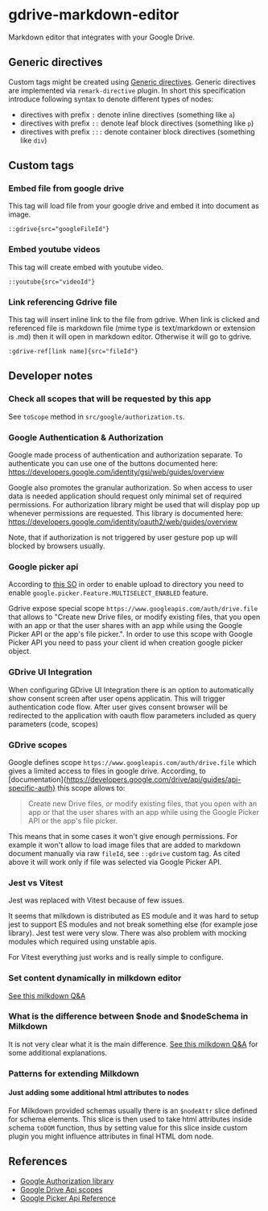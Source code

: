 # gdrive-markdown-editor

Markdown editor that integrates with your Google Drive.

## Generic directives

Custom tags might be created using [Generic directives](https://talk.commonmark.org/t/generic-directives-plugins-syntax/444). Generic directives are implemented via `remark-directive` plugin.
In short this specification introduce following syntax to denote different types of nodes:
  * directives with prefix `:` denote inline directives (something like `a`)
  * directives with prefix `::` denote leaf block directives (something like `p`)
  * directives with prefix `:::` denote container block directives (something like `div`)

## Custom tags

### Embed file from google drive 

This tag will load file from your google drive and embed it into document as image.

```
::gdrive{src="googleFileId"}
```


### Embed youtube videos

This tag will create embed with youtube video.

```
::youtube{src="videoId"}
```

### Link referencing Gdrive file

This tag will insert inline link to the file from gdrive. When link is clicked and referenced file is markdown file (mime type is text/markdown or extension is .md) then it will open in markdown editor. Otherwise it will go to gdrive.

```
:gdrive-ref[link name]{src="fileId"}
```

## Developer notes

### Check all scopes that will be requested by this app

See `toScope` method in `src/google/authorization.ts`.

### Google Authentication & Authorization

Google made process of authentication and authorization separate. To authenticate you can use one of the buttons documented here: https://developers.google.com/identity/gsi/web/guides/overview

Google also promotes the granular authorization. So when access to user data is needed application should request only minimal set of required permissions. For authorization library might be used that will display pop up whenever permissions are requested. This library is documented here: https://developers.google.com/identity/oauth2/web/guides/overview

Note, that if authorization is not triggered by user gesture pop up will blocked by browsers usually.

### Google picker api

According to [this SO](https://stackoverflow.com/questions/11680429/using-google-picker-to-upload-files-to-google-drive-and-place-in-specific-folder) in order to enable upload to directory you need to enable `google.picker.Feature.MULTISELECT_ENABLED` feature.

Gdrive expose special scope `https://www.googleapis.com/auth/drive.file` that allows to "Create new Drive files, or modify existing files, that you open with an app or that the user shares with an app while using the Google Picker API or the app's file picker.". In order to use this scope with Google Picker API you need to pass your client id when creation google picker object.

### GDrive UI Integration

When configuring GDrive UI Integration there is an option to automatically show consent screen after user opens applicatin. This will trigger authentication code flow. After user gives consent browser will be redirected to the application with oauth flow parameters included as query parameters (code, scopes)

### GDrive scopes

Google defines scope `https://www.googleapis.com/auth/drive.file` which gives a limited access to files in google drive. According, to [documentation]{https://developers.google.com/drive/api/guides/api-specific-auth} this scope allows to:

> Create new Drive files, or modify existing files, that you open with an app or that the user shares with an app while using the Google Picker API or the app's file picker.

This means that in some cases it won't give enough permissions. For example it won't allow to load image files that are added to markdown document manually via raw `fileId`, see `::gdrive` custom tag. As cited above it will work only if file was selected via Google Picker API.

### Jest vs Vitest

Jest was replaced with Vitest because of few issues.

It seems that milkdown is distributed as ES module and it was hard to setup jest to support ES modules and not break something else (for example jose library). Jest test were very slow. There was also problem with mocking modules which required using unstable apis.

For Vitest everything just works and is really simple to configure.

### Set content dynamically in milkdown editor

[See this milkdown Q&A](https://github.com/orgs/Milkdown/discussions/131)

### What is the difference between $node and $nodeSchema in Milkdown

It is not very clear what it is the main difference. [See this milkdown Q&A](https://github.com/orgs/Milkdown/discussions/1152) for some additional explanations.

### Patterns for extending Milkdown

#### Just adding some additional html attributes to nodes

For Milkdown provided schemas usually there is an `$nodeAttr` slice defined for schema elements. This slice is then used to take html attributes inside schema `toDOM` function, thus by setting value for this slice inside custom plugin you might influence attributes in final HTML dom node.

## References

* [Google Authorization library](https://developers.google.com/identity/oauth2/web/guides/overview?hl=en)
* [Google Drive Api scopes](https://developers.google.com/drive/api/guides/api-specific-auth)
* [Google Picker Api Reference](https://developers.google.com/drive/picker/reference#DocsUploadView)
